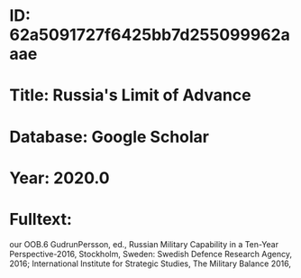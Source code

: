 # ID: 62a5091727f6425bb7d255099962aaae
# Title: Russia's Limit of Advance
# Database: Google Scholar
# Year: 2020.0
# Fulltext:
our OOB.6  GudrunPersson, ed.,
Russian Military Capability in a Ten-Year Perspective-2016, Stockholm, Sweden: Swedish Defence  Research Agency, 2016; International Institute for Strategic Studies, The Military Balance 2016,  